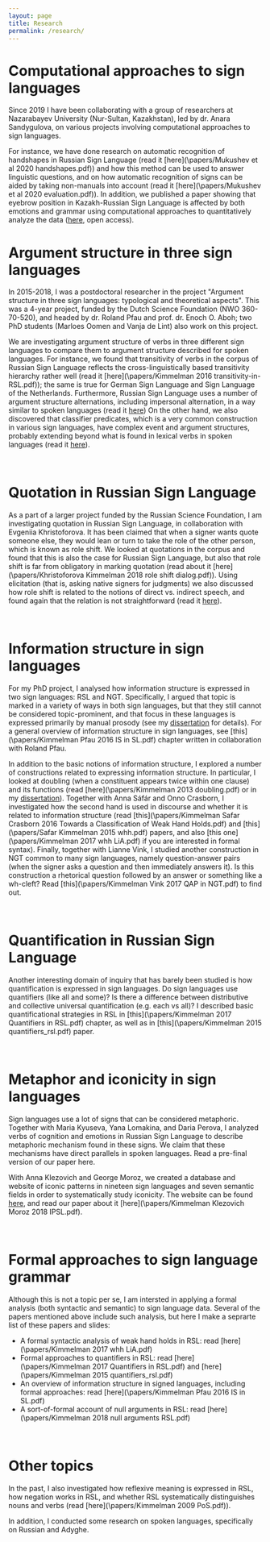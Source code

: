 ```yaml
---
layout: page
title: Research
permalink: /research/
---
```

# Computational approaches to sign languages

Since 2019 I have been collaborating with a group of researchers at Nazarabayev University (Nur-Sultan, Kazakhstan), led by dr. Anara Sandygulova, on various projects involving computational approaches to sign languages. 

For instance, we have done research on automatic recognition of handshapes in Russian Sign Language (read it [here](\papers/Mukushev et al 2020 handshapes.pdf)) and how this method can be used to answer linguistic questions, and on how automatic recognition of signs can be aided by taking non-manuals into account (read it [here](\papers/Mukushev et al 2020 evaluation.pdf)). In addition, we published a paper showing that eyebrow position in Kazakh-Russian Sign Language is affected by both emotions and grammar using computational approaches to quantitatively analyze the data ([here](https://journals.plos.org/plosone/article?id=10.1371/journal.pone.0233731), open access).  


# Argument structure in three sign languages

In 2015-2018, I was a postdoctoral researcher in the project "Argument structure in three sign languages: typological and theoretical aspects". This was a 4-year project, funded by the Dutch Science Foundation (NWO 360-70-520), and headed by dr. Roland Pfau and prof. dr. Enoch O. Aboh; two PhD students (Marloes Oomen and Vanja de Lint) also work on this project. 

We are investigating argument structure of verbs in three different sign languages to compare them to argument structure described for spoken languages. For instance, we found that transitivity of verbs in the corpus of Russian Sign Language reflects the cross-linguistically based transitivity hierarchy rather well (read it [here](\papers/Kimmelman 2016 transitivity-in-RSL.pdf)); the same is true for German Sign Language and Sign Language of the Netherlands. Furthermore, Russian Sign Language uses a number of argument structure alternations, including impersonal alternation, in a way similar to spoken languages (read it [here](http://doi.org/10.5334/gjgl.494)) On the other hand, we also discovered that classifier predicates, which is a very common construction in various sign languages, have complex event and argument structures, probably extending beyond what is found in lexical verbs in spoken languages (read it [here](https://link.springer.com/article/10.1007/s11049-019-09448-9)). 

<br>

# Quotation in Russian Sign Language

As a part of a larger project funded by the Russian Science Foundation, I am investigating quotation in Russian Sign Language, in collaboration with Evgeniia Khristoforova. It has been claimed that when a signer wants quote someone else, they would lean or turn to take the role of the other person, which is known as role shift. We looked at quotations in the corpus and found that this is also the case for Russian Sign Language, but also that role shift is far from obligatory in marking quotation (read about it [here](\papers/Khristoforova Kimmelman 2018 role shift dialog.pdf)). Using elicitation (that is, asking native signers for judgments) we also discussed how role shift is related to the notions of direct vs. indirect speech, and found again that the relation is not straightforward (read it [here](https://doi.org/10.31009/FEAST.i2.08)). 

<br> 

# Information structure in sign languages

For my PhD project, I analysed how information structure is expressed in two sign languages: RSL and NGT. Specifically, I argued that topic is marked in a variety of ways in both sign languages, but that they still cannot be considered topic-prominent, and that focus in these languages is expressed primarily by manual prosody (see my [dissertation](https://pure.uva.nl/ws/files/2440518/152471_Thesis.pdf) for details).  For a general overview of information structure in sign languages, see [this](\papers/Kimmelman Pfau 2016 IS in SL.pdf) chapter written in collaboration with Roland Pfau. 

In addition to the basic notions of information structure, I explored a number of constructions related to expressing information structure. In particular, I looked at doubling (when a constituent appears twice within one clause) and its functions (read [here](\papers/Kimmelman 2013 doubling.pdf) or in my [dissertation](https://pure.uva.nl/ws/files/2440518/152471_Thesis.pdf)). Together with Anna Sáfár and Onno Crasborn, I investigated how the second hand is used in discourse and whether it is related to information structure (read [this](\papers/Kimmelman Safar Crasborn 2016 Towards a Classification of Weak Hand Holds.pdf) and [this](\papers/Safar Kimmelman 2015 whh.pdf) papers, and also [this one](\papers/Kimmelman 2017 whh LiA.pdf) if you are interested in formal syntax). Finally, together with Lianne Vink, I studied another construction in NGT common to many sign languages, namely question-answer pairs (when the signer asks a question and then immediately answers it). Is this construction a rhetorical question followed by an answer or something like a wh-cleft? Read [this](\papers/Kimmelman Vink 2017 QAP in NGT.pdf) to find out.  

<br>

# Quantification in Russian Sign Language

Another interesting domain of inquiry that has barely been studied is how quantification is expressed in sign languages. Do sign languages use quantifiers (like all and some)? Is there a difference between distributive and collective universal quantification (e.g. each vs all)? I described basic quantificational strategies in RSL in [this](\papers/Kimmelman 2017 Quantifiers in RSL.pdf) chapter, as well as in [this](\papers/Kimmelman 2015 quantifiers_rsl.pdf) paper.

<br>

# Metaphor and iconicity in sign languages

Sign languages use a lot of signs that can be considered metaphoric. Together with Maria Kyuseva, Yana Lomakina, and Daria Perova, I analyzed verbs of cognition and emotions in Russian Sign Language to describe metaphoric mechanism found in these signs. We claim that these mechanisms have direct parallels in spoken languages. Read a pre-final version of our paper here. 

With Anna Klezovich and George Moroz, we created a database and website of iconic patterns in nineteen sign languages and seven semantic fields in order to systematically study iconicity. The website can be found [here](https://sl-iconicity.shinyapps.io/iconicity_patterns/), and read our paper about it [here](\papers/Kimmelman Klezovich Moroz 2018 IPSL.pdf). 

<br>

# Formal approaches to sign language grammar

Although this is not a topic per se, I am intersted in applying a formal analysis (both syntactic and semantic) to sign language data. Several of the papers mentioned above include such analysis, but here I make a seprarte list of these papers and slides: 

* A formal syntactic analysis of weak hand holds in RSL: read [here](\papers/Kimmelman 2017 whh LiA.pdf)
* Formal approaches to quantifiers in RSL: read [here](\papers/Kimmelman 2017 Quantifiers in RSL.pdf) and [here](\papers/Kimmelman 2015 quantifiers_rsl.pdf) 
* An overview of information structure in signed languages, including formal approaches: read [here](\papers/Kimmelman Pfau 2016 IS in SL.pdf)
* A sort-of-formal account of null arguments in RSL: read [here](\papers/Kimmelman 2018 null arguments RSL.pdf)

<br>

# Other topics

In the past, I also investigated how reflexive meaning is expressed in RSL, how negation works in RSL, and whether RSL systematically distinguishes nouns and verbs (read [here](\papers/Kimmelman 2009 PoS.pdf)). 

In addition, I conducted some research on spoken languages, specifically on Russian and Adyghe.
